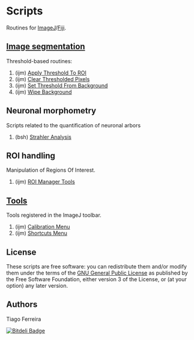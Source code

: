 # Scripts

Routines for [ImageJ](http://imagej.nih.gov/ij/)/[Fiji](http://fiji.sc/).

## [Image segmentation](./Segmentation/README.md#segmentation)
  Threshold-based routines:

  1. (ijm) [Apply Threshold To ROI](./Segmentation/README.md#apply-threshold-to-roi)
  2. (ijm) [Clear Thresholded Pixels](./Segmentation/README.md#clear-thresholded-pixels)
  3. (ijm) [Set Threshold From Background](./Segmentation/README.md#set-threshold-from-background)
  4. (ijm) [Wipe Background](./Segmentation/README.md#wipe-background)


## Neuronal morphometry
  Scripts related to the quantification of neuronal arbors

  1. (bsh) [Strahler Analysis](http://fiji.sc/Strahler_Analysis)


## ROI handling
  Manipulation of Regions Of Interest.

  1. (ijm) [ROI Manager Tools](http://imagej.net/plugins/roi-manager-tools)


## [Tools](./Tools/README.md#tools)
  Tools registered in the ImageJ toolbar.

  1. (ijm) [Calibration Menu](./Tools/README.md#calibration-menu)
  2. (ijm) [Shortcuts Menu](./Tools/README.md#shortcuts-menu)


License
-------
These scripts are free software: you can redistribute them and/or modify them under the terms of the [GNU General Public License](http://www.gnu.org/licenses/gpl.txt) as published by the Free Software Foundation, either version 3 of the License, or (at your option) any later version.


Authors
-------
Tiago Ferreira


[![Bitdeli Badge](https://d2weczhvl823v0.cloudfront.net/tferr/scripts/trend.png)](https://bitdeli.com/free "Bitdeli Badge")

